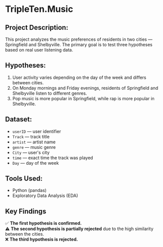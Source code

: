 # **TripleTen.Music**  

## **Project Description:**  
This project analyzes the music preferences of residents in two cities — Springfield and Shelbyville. The primary goal is to test three hypotheses based on real user listening data.  

## **Hypotheses:**  
1. User activity varies depending on the day of the week and differs between cities.  
2. On Monday mornings and Friday evenings, residents of Springfield and Shelbyville listen to different genres.  
3. Pop music is more popular in Springfield, while rap is more popular in Shelbyville.  

## **Dataset:**  
- `userID` — user identifier  
- `Track` — track title  
- `artist` — artist name  
- `genre` — music genre  
- `City` — user's city  
- `time` — exact time the track was played  
- `Day` — day of the week  

## **Tools Used:**  
- Python (pandas)  
- Exploratory Data Analysis (EDA)  

## Key Findings  
✅ **The first hypothesis is confirmed.**  
⚠️ **The second hypothesis is partially rejected** due to the high similarity between the cities.  
❌ **The third hypothesis is rejected.**  
